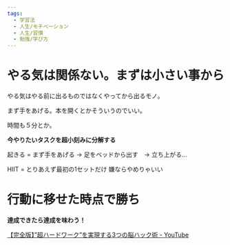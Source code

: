 ```yaml
---
tags:
  - 学習法
  - 人生/モチベーション
  - 人生/習慣
  - 勉強/学び方
---
```

# やる気は関係ない。まずは小さい事から

やる気はやる前に出るものではなくやってから出るモノ。

まず手をあげる。本を開くとかそういうのでいい。

時間も５分とか。

**今やりたいタスクを超小刻みに分解する**

起きる = まず手をあげる -> 足をベッドから出す　-> 立ち上がる...

HIIT = とりあえず最初の1セットだけ 嫌ならやめりゃいい

# 行動に移せた時点で勝ち
**達成できたら達成を味わう！**

[【完全版】”超ハードワーク”を実現する3つの脳ハック術 - YouTube](https://www.youtube.com/watch?v=eIgjn2Iz7vc)